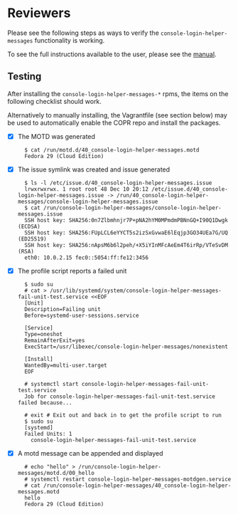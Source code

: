 # Reviewers

Please see the following steps as ways to verify the `console-login-helper-messages` functionality
is working.

To see the full instructions available to the user, please see the [manual](manual.md).

## Testing

After installing the `console-login-helper-messages-*` rpms, the items on the following
checklist should work.

Alternatively to manually installing, the Vagrantfile (see section below)
may be used to automatically enable the COPR repo and install the packages.

- [x] The MOTD was generated

        $ cat /run/motd.d/40_console-login-helper-messages.motd
        Fedora 29 (Cloud Edition)

- [x] The issue symlink was created and issue generated

        $ ls -l /etc/issue.d/40_console-login-helper-messages.issue
        lrwxrwxrwx. 1 root root 48 Dec 10 20:12 /etc/issue.d/40_console-login-helper-messages.issue -> /run/40_console-login-helper-messages/console-login-helper-messages.issue
        $ cat /run/console-login-helper-messages/console-login-helper-messages.issue
        SSH host key: SHA256:0n7Zlbmhnjr7P+pNA2hYM0MPmdmPBNnGQ+I90Q1Dwgk (ECDSA)
        SSH host key: SHA256:FUpLCL6eYYCT5s2izSxGvwaE6lEqjp3GO34UEa7G/UQ (ED25519)
        SSH host key: SHA256:nApsM6b6l2peh/+X5iYInMFcAeEm4T6irRp/VTeSvDM (RSA)
        eth0: 10.0.2.15 fec0::5054:ff:fe12:3456

- [x] The profile script reports a failed unit

        $ sudo su
        # cat > /usr/lib/systemd/system/console-login-helper-messages-fail-unit-test.service <<EOF
        [Unit]
        Description=Failing unit
        Before=systemd-user-sessions.service

        [Service]
        Type=oneshot
        RemainAfterExit=yes
        ExecStart=/usr/libexec/console-login-helper-messages/nonexistent

        [Install]
        WantedBy=multi-user.target
        EOF

        # systemctl start console-login-helper-messages-fail-unit-test.service
        Job for console-login-helper-messages-fail-unit-test.service failed because...

        # exit # Exit out and back in to get the profile script to run
        $ sudo su
        [systemd]
        Failed Units: 1
          console-login-helper-messages-fail-unit-test.service

- [x] A motd message can be appended and displayed

        # echo "hello" > /run/console-login-helper-messages/motd.d/00_hello
        # systemctl restart console-login-helper-messages-motdgen.service
        # cat /run/console-login-helper-messages/40_console-login-helper-messages.motd 
        hello
        Fedora 29 (Cloud Edition)

